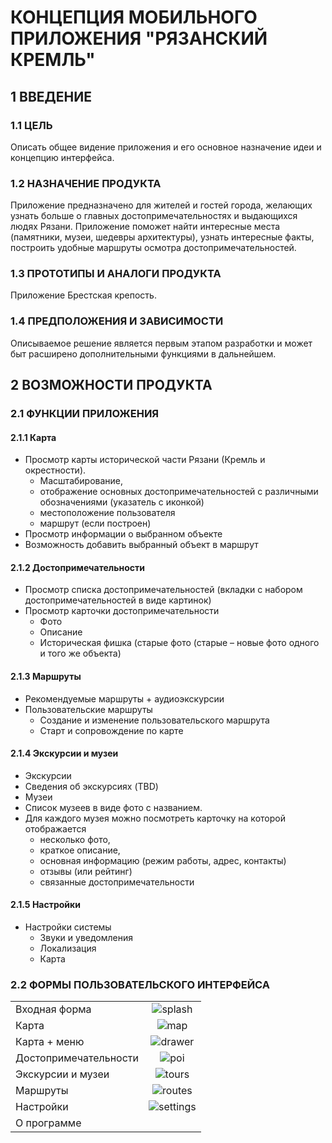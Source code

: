 # КОНЦЕПЦИЯ МОБИЛЬНОГО ПРИЛОЖЕНИЯ "РЯЗАНСКИЙ КРЕМЛЬ"

## 1 ВВЕДЕНИЕ 
### 1.1 ЦЕЛЬ

Описать общее видение приложения и его основное назначение идеи и концепцию интерфейса.

### 1.2 НАЗНАЧЕНИЕ ПРОДУКТА

Приложение предназначено для жителей и гостей города, желающих узнать больше о главных достопримечательностях и выдающихся людях Рязани. Приложение поможет найти интересные места (памятники, музеи, шедевры архитектуры), узнать интересные факты, построить удобные маршруты осмотра достопримечательностей.

### 1.3 ПРОТОТИПЫ И АНАЛОГИ ПРОДУКТА

Приложение Брестская крепость.

### 1.4 ПРЕДПОЛОЖЕНИЯ И ЗАВИСИМОСТИ
Описываемое решение является первым этапом разработки и может быт расширено дополнительными функциями в дальнейшем.

## 2 ВОЗМОЖНОСТИ ПРОДУКТА
### 2.1 ФУНКЦИИ ПРИЛОЖЕНИЯ
#### 2.1.1 Карта

* Просмотр карты исторической части Рязани (Кремль и окрестности). 
  * Масштабирование,
  * отображение основных достопримечательностей с различными  обозначениями (указатель с иконкой)
  * местоположение пользователя
  * маршрут (если построен)
* Просмотр информации о выбранном объекте
* Возможность добавить выбранный объект в маршрут

#### 2.1.2 Достопримечательности

* Просмотр списка достопримечательностей (вкладки с набором достопримечательностей в виде картинок)
* Просмотр карточки достопримечательности
  * Фото
  * Описание
  * Историческая фишка (старые фото (старые – новые фото одного и того же объекта)

#### 2.1.3 Маршруты

* Рекомендуемые маршруты + аудиоэкскурсии
* Пользовательские маршруты
  * Создание и изменение пользовательского маршрута
  * Старт и сопровождение по карте

#### 2.1.4 Экскурсии и музеи

* Экскурсии
* Сведения об экскурсиях (TBD)
* Музеи
* Список музеев в виде фото с названием.
* Для каждого музея можно посмотреть карточку на которой отображается 
  * несколько фото, 
  * краткое описание, 
  * основная информацию (режим работы, адрес, контакты)
  * отзывы (или рейтинг)
  * связанные достопримечательности

#### 2.1.5 Настройки

* Настройки системы
  * Звуки и уведомления
  * Локализация
  * Карта

### 2.2 ФОРМЫ ПОЛЬЗОВАТЕЛЬСКОГО ИНТЕРФЕЙСА

|                       |                                    |
|-----------------------|:----------------------------------:|
| Входная форма         | ![splash](./images/splash.png)     |
| Карта                 | ![map](./images/map.png)           |
| Карта + меню          | ![drawer](./images/drawer.png)     |
| Достопримечательности | ![poi](./images/poi.png)           |
| Экскурсии и музеи     | ![tours](./images/tours.png)       |
| Маршруты              | ![routes](./images/routes.png)     |
| Настройки             | ![settings](./images/settings.png) |
| О программе           |                                    |

